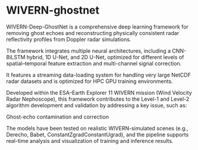 # WIVERN-ghostnet

WIVERN-Deep-GhostNet is a comprehensive deep learning framework for removing ghost echoes and reconstructing physically consistent radar reflectivity profiles from Doppler radar simulations.

The framework integrates multiple neural architectures, including a CNN-BiLSTM hybrid, 1D U-Net, and 2D U-Net, optimized for different levels of spatial–temporal feature extraction and multi-channel signal correction.

It features a streaming data-loading system for handling very large NetCDF radar datasets and is optimized for HPC GPU training environments.

Developed within the ESA–Earth Explorer 11 WIVERN mission (Wind Velocity Radar Nephoscope), this framework contributes to the Level-1 and Level-2 algorithm development and validation by addressing a key issue, such as:

Ghost-echo contamination and correction

The models have been tested on realistic WIVERN-simulated scenes (e.g., Derecho, Babet, ConstantZgradConstantUgrad), and the pipeline supports real-time analysis and visualization of training and inference results.
